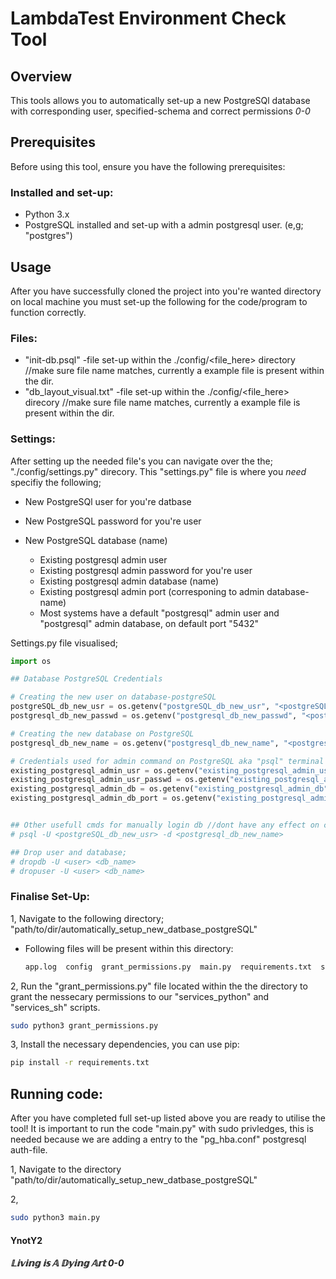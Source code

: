# LambdaTest Environment Check Tool

## Overview

This tools allows you to automatically set-up a new PostgreSQl database with corresponding user, specified-schema and correct permissions *0-0*

## Prerequisites

Before using this tool, ensure you have the following prerequisites:

### Installed and set-up:

- Python 3.x
- PostgreSQL installed and set-up with a admin postgresql user. (e,g; "postgres")

## Usage
After you have successfully cloned the project into you're wanted directory on local machine you must set-up the following for the code/program to function correctly.

### Files:

- "init-db.psql" -file set-up within the ./config/<file_here> directory                 //make sure file name matches, currently a example file is present within the dir.
- "db_layout_visual.txt" -file set-up within the ./config/<file_here> direcory          //make sure file name matches, currently a example file is present within the dir.

### Settings: 

After setting up the needed file's you can navigate over the the; "./config/settings.py" direcory. This "settings.py" file is where you *need* specifiy the following; 

- New PostgreSQl user for you're datbase
- New PostgreSQL password for you're user 
- New PostgreSQL database (name)

  - Existing postgresql admin user
  - Existing postgresql admin password for you're user
  - Existing postgresql admin database (name)
  - Existing postgresql admin port (corresponing to admin database-name) 

  + Most systems have a default "postgresql" admin user and "postgresql" admin database, on default port "5432"

Settings.py file visualised; 
```python
import os

## Database PostgreSQL Credentials

# Creating the new user on database-postgreSQL
postgreSQL_db_new_usr = os.getenv("postgreSQL_db_new_usr", "<postgreSQL_db_new_usr_here>")        # e.g; "clothing_sales_usr"
postgresql_db_new_passwd = os.getenv("postgresql_db_new_passwd", "<postgresql_db_new_passwd_here>")        # e.g; "super_secure_password"

# Creating the new database on PostgreSQL
postgresql_db_new_name = os.getenv("postgresql_db_new_name", "<postgresql_db_new_name_here>")          # e.g; "clothing_sales"

# Credentials used for admin command on PostgreSQL aka "psql" terminal
existing_postgresql_admin_usr = os.getenv("existing_postgresql_admin_usr", "postgres")                      # e.g; "postgres", default admin-usr.
existing_postgresql_admin_usr_passwd = os.getenv("existing_postgresql_admin_usr_passwd", "postgres")        # e.g; "postgres", default admin-usr postgres password.
existing_postgresql_admin_db = os.getenv("existing_postgresql_admin_db", "postgres")                        # e.g; "postgres", default postgres admin password.
existing_postgresql_admin_db_port = os.getenv("existing_postgresql_admin_db_port", "5432")                  # e.g; "5432", default port.


## Other usefull cmds for manually login db //dont have any effect on code, no variables.
# psql -U <postgreSQL_db_new_usr> -d <postgresql_db_new_name>

## Drop user and database;
# dropdb -U <user> <db_name>
# dropuser -U <user> <db_name>
```

### Finalise Set-Up:

1, Navigate to the following directory;  "path/to/dir/automatically_setup_new_datbase_postgreSQL" 
- Following files will be present within this directory:
  ```bash
  app.log  config  grant_permissions.py  main.py  requirements.txt  services_python  services_sh  utils  venv
  ```

2, Run the "grant_permissions.py" file located within the the directory to grant the nessecary permissions to our "services_python" and "services_sh" scripts.
  ```bash
  sudo python3 grant_permissions.py
  ```

3, Install the necessary dependencies, you can use pip:

   ```bash
   pip install -r requirements.txt
   ```


## Running code:
After you have completed full set-up listed above you are ready to utilise the tool! It is important to run the code "main.py" with sudo privledges, this is needed because we are adding a entry to the "pg_hba.conf" postgresql auth-file.

1, Navigate to the directory "path/to/dir/automatically_setup_new_datbase_postgreSQL"

2, 

```bash
sudo python3 main.py
```


#### YnotY2 
##### 𝕃𝕚𝕧𝕚𝕟𝕘 𝕚𝕤 𝔸 𝔻𝕪𝕚𝕟𝕘 𝔸𝕣𝕥  0-0
